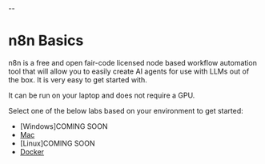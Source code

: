 --
# n8n Basics
n8n is a free and open fair-code licensed node based workflow automation tool that will allow you to easily create AI agents for use with LLMs out of the box. It is very easy to get started with.

It can be run on your laptop and does not require a GPU.

Select one of the below labs based on your environment to get started:
- [Windows]COMING SOON
- [Mac](n8n_mac.md)
- [Linux]COMING SOON
- [Docker](n8n_docker_hello_world.md)

